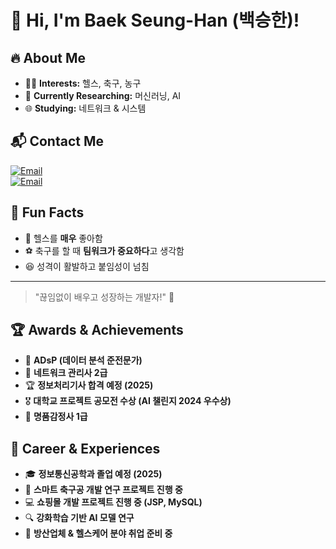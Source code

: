 # 👋 Hi, I'm Baek Seung-Han (백승한)!  

## 🔥 About Me  
- 🏋️‍♂️ **Interests:** 헬스, 축구, 농구  
- 🤖 **Currently Researching:** 머신러닝, AI   
- 🌐 **Studying:** 네트워크 & 시스템  

## 📬 Contact Me  
[![Email](https://img.shields.io/badge/Email-hotdog633@naver.com-red?logo=gmail)](mailto:hotdog633@naver.com)  
[![Email](https://img.shields.io/badge/Email-a01030700047@gmail.com-blue?logo=gmail)](mailto:a01030700047@gmail.com)  

## 🎉 Fun Facts  
- 💪 헬스를 **매우** 좋아함  
- ⚽ 축구를 할 때 **팀워크가 중요하다**고 생각함  
- 😆 성격이 활발하고 붙임성이 넘침  

---
> "끊임없이 배우고 성장하는 개발자!" 🚀  

## 🏆 Awards & Achievements
- 📜 **ADsP (데이터 분석 준전문가)**
- 📜 **네트워크 관리사 2급**
- 🏆 **정보처리기사 합격 예정 (2025)**
- 🎖 **대학교 프로젝트 공모전 수상 (AI 챌린지 2024 우수상)**
- 📜 **명품감정사 1급**

## 💼 Career & Experiences
- 🎓 **정보통신공학과 졸업 예정 (2025)**
- 🚀 **스마트 축구공 개발 연구 프로젝트 진행 중**
- 💻 **쇼핑몰 개발 프로젝트 진행 중 (JSP, MySQL)**
- 🔍 **강화학습 기반 AI 모델 연구**
- 🏢 **방산업체 & 헬스케어 분야 취업 준비 중**

